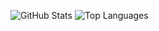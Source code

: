 
![GitHub Stats](https://github-readme-stats.vercel.app/api?username=JNajera&show_icons=true&&line_height=40&include_all_commits=true)
![Top Languages](https://github-readme-stats.vercel.app/api/top-langs/?username=JNajera&show_icons=true&exclude_repo=furatto,effective_datatables,ghost-on-dokku,lovefield,elementor,medium-button,dokku-toolbelt)

